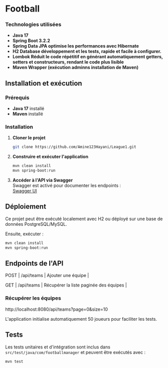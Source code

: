 # Football

### Technologies utilisées

- **Java 17**
- **Spring Boot 3.2.2**
- **Spring Data JPA  optimise les performances avec Hibernate**
- **H2 Database  développement et les tests, rapide et facile à configurer.**
- **Lombok   Réduit le code répétitif en générant automatiquement getters, setters et constructeurs, rendant le code plus lisible**
- **Maven Wrapper (exécution adminns installation de Maven)**

## Installation et exécution

### Prérequis

- **Java 17** installé
- **Maven** installé

### Installation

1. **Cloner le projet**

    ```bash
    git clone https://github.com/Amine123Hayani/League1.git

2. **Construire et exécuter l'application**

    ```bash
    mvn clean install
    mvn spring-boot:run
    ```

3. **Accéder à l'API via Swagger**  
   Swagger est activé pour documenter les endpoints :  
   [Swagger UI](http://localhost:8080/swagger-ui.html)

## Déploiement

Ce projet peut être exécuté localement avec H2 ou déployé sur une base de données PostgreSQL/MySQL.

Ensuite, exécuter :

```bash
mvn clean install
mvn spring-boot:run
```

## Endpoints de l'API
POST    | /api/teams   | Ajouter une équipe |

GET     | /api/teams   | Récupérer la liste paginée des équipes |


### Récupérer les équipes


 http://localhost:8080/api/teams?page=0&size=10


L'application initialise automatiquement 50 joueurs pour faciliter les tests.

## Tests

Les tests unitaires et d'intégration sont inclus dans `src/test/java/com/footballmanager` et peuvent être exécutés avec :

```bash
mvn test
```